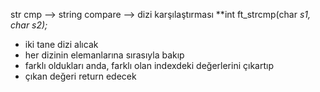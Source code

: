 str cmp --> string compare --> dizi karşılaştırması
**int    ft_strcmp(char *s1, char *s2);**

- iki tane dizi alıcak 
- her dizinin elemanlarına sırasıyla bakıp
- farklı oldukları anda, farklı olan indexdeki değerlerini çıkartıp
- çıkan değeri return edecek
